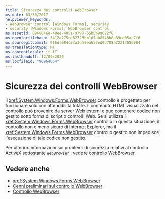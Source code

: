 ```yaml
---
title: Sicurezza dei controlli WebBrowser
ms.date: 03/30/2017
helpviewer_keywords:
- WebBrowser control [Windows Forms], security
- security [Windows Forms], WebBrowser control
ms.assetid: 0968846e-48ee-485a-9797-65b5b9a622f8
ms.openlocfilehash: 3412a775cd62723bb1d7ab8548b8a89ea05ad7f6
ms.sourcegitcommit: 9f6df084c53a3da0ea657ed0d708a72213683084
ms.translationtype: MT
ms.contentlocale: it-IT
ms.lasthandoff: 12/09/2020
ms.locfileid: "96964654"
---
```

# <a name="webbrowser-security"></a>Sicurezza dei controlli WebBrowser

Il <xref:System.Windows.Forms.WebBrowser> controllo è progettato per funzionare solo con attendibilità totale. Il contenuto HTML visualizzato nel controllo può provenire da server Web esterni e può contenere codice non gestito sotto forma di script o controlli Web. Se si utilizza il <xref:System.Windows.Forms.WebBrowser> controllo in questa situazione, il controllo non è meno sicuro di Internet Explorer, ma il <xref:System.Windows.Forms.WebBrowser> controllo gestito non impedisce l'esecuzione di tale codice non gestito.  
  
 Per ulteriori informazioni sui problemi di sicurezza relativi al controllo ActiveX sottostante `WebBrowser` , vedere [controllo WebBrowser](/previous-versions/windows/internet-explorer/ie-developer/platform-apis/aa752040(v=vs.85)).  
  
## <a name="see-also"></a>Vedere anche

- <xref:System.Windows.Forms.WebBrowser>
- [Cenni preliminari sul controllo WebBrowser](webbrowser-control-overview.md)
- [Controllo WebBrowser](/previous-versions/windows/internet-explorer/ie-developer/platform-apis/aa752040(v=vs.85))
